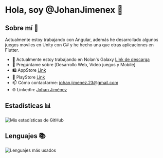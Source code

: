 # Hola, soy @JohanJimenex 👋

## Sobre mí 🚀

Actualmente estoy trabajando con Angular, además he desarrollado algunos juegos moviles en Unity con C# y he hecho una que otras aplicaciones en Flutter.

- 🔭 Actualmente estoy trabajando en Nolan's Galaxy [Link de descarga](https://johanjimenex.github.io/NolansGalaxyWeb/)
- 💬 Pregúntame sobre [Desarrollo Web, Video juegos y Mobile]
- 🛍️ AppStore [Link](https://apps.apple.com/do/developer/johan-jimenez/id1503858642)
- 📱 PlayStore [Link](https://play.google.com/store/apps/dev?id=6933809884096731950&hl=en_NZ)
- 📫 Cómo contactarme: [johan.jimenez.23@gmail.com](mailto:johan.jimenez.23@gmail.com)
- 🌐 LinkedIn: [Johan Jiménez](https://www.linkedin.com/in/JohanJimenex/)

## Estadísticas 📊

![Mis estadísticas de GitHub](https://github-readme-stats.vercel.app/api?username=JohanJimenex&show_icons=true)

## Lenguajes 📚

![Lenguajes más usados](https://github-readme-stats.vercel.app/api/top-langs/?username=JohanJimenex&layout=compact)



<!---
JohanJimenex/JohanJimenex is a ✨ special ✨ repository because its `README.md` (this file) appears on your GitHub profile.
You can click the Preview link to take a look at your changes.
--->
